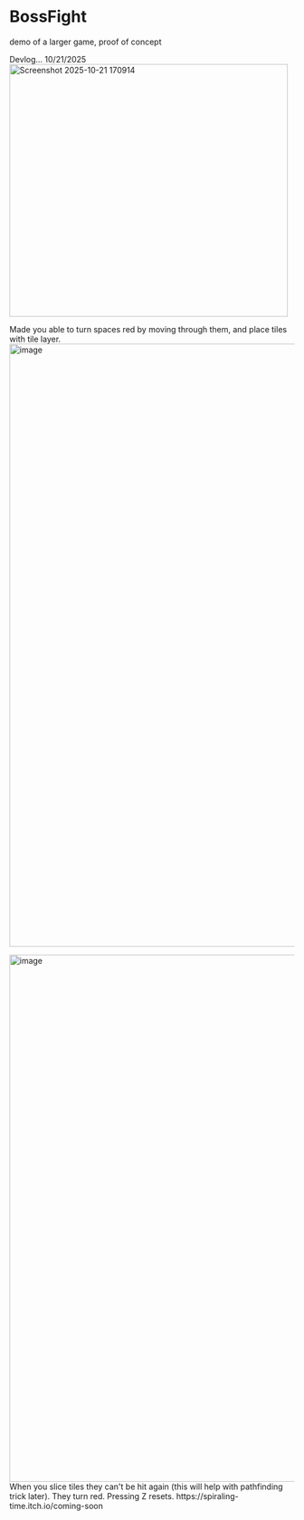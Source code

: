 # BossFight
demo of a larger game, proof of concept

Devlog...
10/21/2025
<img width="492" height="446" alt="Screenshot 2025-10-21 170914" src="https://github.com/user-attachments/assets/34f80f6c-6276-4bcd-87df-8d9aaae14913" />

Made you able to turn spaces red by moving through them, and place tiles with tile layer.
<img width="1643" height="1065" alt="image" src="https://github.com/user-attachments/assets/ab0e5e59-fb66-4f74-97ae-fcb1acd4d0b5" />

<img width="1617" height="931" alt="image" src="https://github.com/user-attachments/assets/51785d6a-2330-4b0e-9b46-2275443b8218" />
When you slice tiles they can't be hit again (this will help with pathfinding trick later). They turn red. Pressing Z resets.
https://spiraling-time.itch.io/coming-soon

